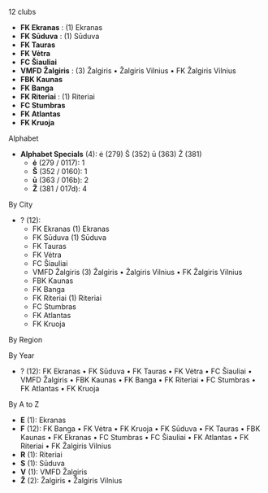 12 clubs

- **FK Ekranas** : (1) Ekranas
- **FK Sūduva** : (1) Sūduva
- **FK Tauras**
- **FK Vėtra**
- **FC Šiauliai**
- **VMFD Žalgiris** : (3) Žalgiris • Žalgiris Vilnius • FK Žalgiris Vilnius
- **FBK Kaunas**
- **FK Banga**
- **FK Riteriai** : (1) Riteriai
- **FC Stumbras**
- **FK Atlantas**
- **FK Kruoja**




Alphabet

- **Alphabet Specials** (4):  ė (279) Š (352) ū (363) Ž (381)
  - **ė** (279 / 0117): 1
  - **Š** (352 / 0160): 1
  - **ū** (363 / 016b): 2
  - **Ž** (381 / 017d): 4




By City

- ? (12): 
  - FK Ekranas  (1) Ekranas
  - FK Sūduva  (1) Sūduva
  - FK Tauras 
  - FK Vėtra 
  - FC Šiauliai 
  - VMFD Žalgiris  (3) Žalgiris • Žalgiris Vilnius • FK Žalgiris Vilnius
  - FBK Kaunas 
  - FK Banga 
  - FK Riteriai  (1) Riteriai
  - FC Stumbras 
  - FK Atlantas 
  - FK Kruoja 




By Region





By Year

- ? (12):   FK Ekranas • FK Sūduva • FK Tauras • FK Vėtra • FC Šiauliai • VMFD Žalgiris • FBK Kaunas • FK Banga • FK Riteriai • FC Stumbras • FK Atlantas • FK Kruoja






By A to Z

- **E** (1): Ekranas
- **F** (12): FK Banga • FK Vėtra • FK Kruoja • FK Sūduva • FK Tauras • FBK Kaunas • FK Ekranas • FC Stumbras • FC Šiauliai • FK Atlantas • FK Riteriai • FK Žalgiris Vilnius
- **R** (1): Riteriai
- **S** (1): Sūduva
- **V** (1): VMFD Žalgiris
- **Ž** (2): Žalgiris • Žalgiris Vilnius




